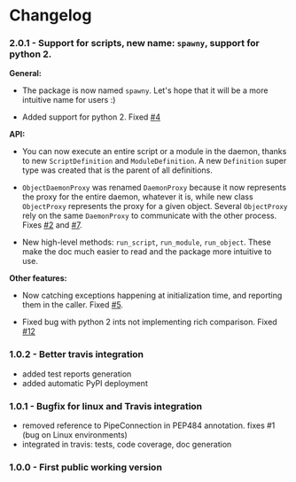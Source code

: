 # Changelog

### 2.0.1 - Support for scripts, new name: `spawny`, support for python 2.

**General:**

 - The package is now named `spawny`. Let's hope that it will be a more intuitive name for users :)

 - Added support for python 2. Fixed [#4](https://github.com/smarie/python-spawny/issues/4)

**API:**

 - You can now execute an entire script or a module in the daemon, thanks to new `ScriptDefinition` and `ModuleDefinition`. A new `Definition` super type was created that is the parent of all definitions. 
 
 - `ObjectDaemonProxy` was renamed `DaemonProxy` because it now represents the proxy for the entire daemon, whatever it is, while new class `ObjectProxy` represents the proxy for a given object. Several `ObjectProxy` rely on the same `DaemonProxy` to communicate with the other process. Fixes [#2](https://github.com/smarie/python-spawny/issues/2) and [#7](https://github.com/smarie/python-spawny/issues/7). 

 - New high-level methods: `run_script`, `run_module`, `run_object`. These make the doc much easier to read and the package more intuitive to use.

**Other features:**

 - Now catching exceptions happening at initialization time, and reporting them in the caller. Fixed [#5](https://github.com/smarie/python-spawny/issues/5).

 - Fixed bug with python 2 ints not implementing rich comparison. Fixed [#12](https://github.com/smarie/python-spawny/issues/12)

### 1.0.2 - Better travis integration

 * added test reports generation
 * added automatic PyPI deployment

### 1.0.1 - Bugfix for linux and Travis integration

 * removed reference to PipeConnection in PEP484 annotation. fixes #1 (bug on Linux environments)
 * integrated in travis: tests, code coverage, doc generation

### 1.0.0 - First public working version
